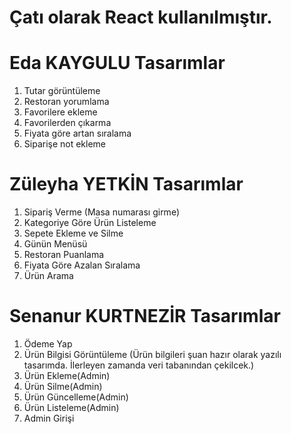 # Çatı olarak React kullanılmıştır. #


# Eda KAYGULU Tasarımlar #
1. Tutar görüntüleme
2. Restoran yorumlama 
4. Favorilere ekleme 
5. Favorilerden çıkarma 
6. Fiyata göre artan sıralama 
7. Siparişe not ekleme 

# Züleyha YETKİN Tasarımlar #
1. Sipariş Verme (Masa numarası girme)
2. Kategoriye Göre Ürün Listeleme
3. Sepete Ekleme ve Silme
4. Günün Menüsü
5. Restoran Puanlama
6. Fiyata Göre Azalan Sıralama
7. Ürün Arama

# Senanur KURTNEZİR Tasarımlar #
1. Ödeme Yap
2. Ürün Bilgisi Görüntüleme (Ürün bilgileri şuan hazır olarak yazılı tasarımda. İlerleyen zamanda veri tabanından çekilcek.)
3. Ürün Ekleme(Admin)
4. Ürün Silme(Admin)
5. Ürün Güncelleme(Admin)
6. Ürün Listeleme(Admin)
7. Admin Girişi
